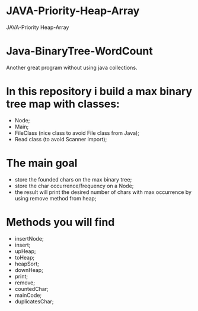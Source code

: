# JAVA-Priority-Heap-Array
JAVA-Priority Heap-Array

# Java-BinaryTree-WordCount
Another great program without using java collections.

# In this repository i build a max binary tree map with classes:

* Node;
* Main;
* FileClass (nice class to avoid File class from Java);
* Read class (to avoid Scanner import);

# The main goal
* store the founded chars on the max binary tree;
* store the char occurrence/frequency on a Node;
* the result will print the desired number of chars with max occurrence by using remove method from heap;

# Methods you will find
* insertNode;
* insert;
* upHeap;
* toHeap;
* heapSort;
* downHeap;
* print;
* remove;
* countedChar;
* mainCode;
* duplicatesChar;

